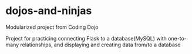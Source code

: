 # dojos-and-ninjas
Modularized project from Coding Dojo

Project for practicing connecting Flask to a database(MySQL) with one-to-many relationships, and displaying and creating data from/to a database
